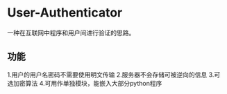 # User-Authenticator
一种在互联网中程序和用户间进行验证的思路。

## 功能
1.用户的用户名密码不需要使用明文传输
2.服务器不会存储可被逆向的信息
3.可选加密算法
4.可用作单独模块，能嵌入大部分python程序
